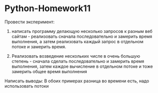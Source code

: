 # Python-Homework11

Провести эксперимент:

1) написать программу делающую несколько запросов к разным веб сайтам - реализовать сначала последовательно и замерить время выполнения, а затем реализовать каждый запрос в отдельном потоке и замерить время.

2) Реализовать возведение нескольких числе в очень большую степень - сначала сделать последовательно и замерить время выполнения, затем каждое вычисление в отдельном потоке и тоже замерить общее время выполнения



Написать выводы:
В обоих примерах разница во времени есть, надо использовать потоки
